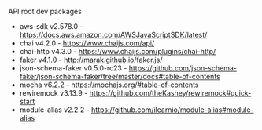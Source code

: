API root dev packages

- aws-sdk v2.578.0 - https://docs.aws.amazon.com/AWSJavaScriptSDK/latest/
- chai v4.2.0 - https://www.chaijs.com/api/
- chai-http v4.3.0 - https://www.chaijs.com/plugins/chai-http/
- faker v4.1.0 - http://marak.github.io/faker.js/
- json-schema-faker v0.5.0-rc23 - https://github.com/json-schema-faker/json-schema-faker/tree/master/docs#table-of-contents
- mocha v6.2.2 - https://mochajs.org/#table-of-contents
- rewiremock v3.13.9 - https://github.com/theKashey/rewiremock#quick-start
- module-alias v2.2.2 - https://github.com/ilearnio/module-alias#module-alias
